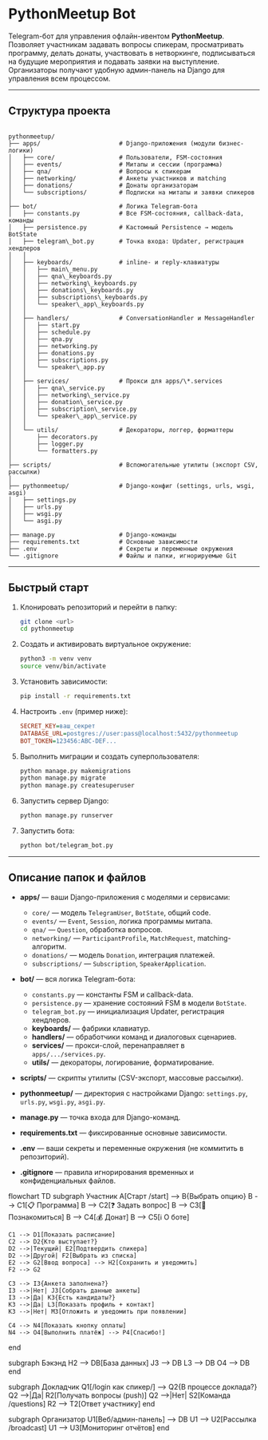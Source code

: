 # PythonMeetup Bot

Telegram-бот для управления офлайн-ивентом **PythonMeetup**.  
Позволяет участникам задавать вопросы спикерам, просматривать программу, делать донаты, участвовать в нетворкинге, подписываться на будущие мероприятия и подавать заявки на выступление. Организаторы получают удобную админ-панель на Django для управления всем процессом.

---

## Структура проекта

```

pythonmeetup/
├── apps/                      # Django-приложения (модули бизнес-логики)
│   ├── core/                  # Пользователи, FSM-состояния
│   ├── events/                # Митапы и сессии (программа)
│   ├── qna/                   # Вопросы к спикерам
│   ├── networking/            # Анкеты участников и matching
│   ├── donations/             # Донаты организаторам
│   └── subscriptions/         # Подписки на митапы и заявки спикеров
│
├── bot/                       # Логика Telegram-бота
│   ├── constants.py           # Все FSM-состояния, callback-data, команды
│   ├── persistence.py         # Кастомный Persistence → модель BotState
│   ├── telegram\_bot.py       # Точка входа: Updater, регистрация хендлеров
│   │
│   ├── keyboards/             # inline- и reply-клавиатуры
│   │   ├── main\_menu.py
│   │   ├── qna\_keyboards.py
│   │   ├── networking\_keyboards.py
│   │   ├── donations\_keyboards.py
│   │   ├── subscriptions\_keyboards.py
│   │   └── speaker\_app\_keyboards.py
│   │
│   ├── handlers/              # ConversationHandler и MessageHandler
│   │   ├── start.py
│   │   ├── schedule.py
│   │   ├── qna.py
│   │   ├── networking.py
│   │   ├── donations.py
│   │   ├── subscriptions.py
│   │   └── speaker\_app.py
│   │
│   ├── services/              # Прокси для apps/\*.services
│   │   ├── qna\_service.py
│   │   ├── networking\_service.py
│   │   ├── donation\_service.py
│   │   ├── subscription\_service.py
│   │   └── speaker\_app\_service.py
│   │
│   └── utils/                 # Декораторы, логгер, форматтеры
│       ├── decorators.py
│       ├── logger.py
│       └── formatters.py
│
├── scripts/                   # Вспомогательные утилиты (экспорт CSV, рассылки)
│
├── pythonmeetup/              # Django-конфиг (settings, urls, wsgi, asgi)
│   ├── settings.py
│   ├── urls.py
│   ├── wsgi.py
│   └── asgi.py
│
├── manage.py                  # Django-команды
├── requirements.txt           # Основные зависимости
├── .env                       # Секреты и переменные окружения
└── .gitignore                 # Файлы и папки, игнорируемые Git

```

---

## Быстрый старт

1. Клонировать репозиторий и перейти в папку:
   
   ```bash
   git clone <url>
   cd pythonmeetup
   ```

2. Создать и активировать виртуальное окружение:

   ```bash
   python3 -m venv venv
   source venv/bin/activate
   ```

3. Установить зависимости:

   ```bash
   pip install -r requirements.txt
   ```

4. Настроить `.env` (пример ниже):

   ```ini
   SECRET_KEY=ваш_секрет
   DATABASE_URL=postgres://user:pass@localhost:5432/pythonmeetup
   BOT_TOKEN=123456:ABC-DEF...
   ```

5. Выполнить миграции и создать суперпользователя:

   ```bash
   python manage.py makemigrations
   python manage.py migrate
   python manage.py createsuperuser
   ```

6. Запустить сервер Django:

   ```bash
   python manage.py runserver
   ```

7. Запустить бота:

   ```bash
   python bot/telegram_bot.py
   ```

---

## Описание папок и файлов

* **apps/** — ваши Django-приложения с моделями и сервисами:

  * `core/` — модель `TelegramUser`, `BotState`, общий code.
  * `events/` — `Event`, `Session`, логика программы митапа.
  * `qna/` — `Question`, обработка вопросов.
  * `networking/` — `ParticipantProfile`, `MatchRequest`, matching-алгоритм.
  * `donations/` — модель `Donation`, интеграция платежей.
  * `subscriptions/` — `Subscription`, `SpeakerApplication`.

* **bot/** — вся логика Telegram-бота:

  * `constants.py` — константы FSM и callback-data.
  * `persistence.py` — хранение состояний FSM в модели `BotState`.
  * `telegram_bot.py` — инициализация Updater, регистрация хендлеров.
  * **keyboards/** — фабрики клавиатур.
  * **handlers/** — обработчики команд и диалоговых сценариев.
  * **services/** — прокси-слой, перенаправляет в `apps/.../services.py`.
  * **utils/** — декораторы, логирование, форматирование.

* **scripts/** — скрипты утилиты (CSV-экспорт, массовые рассылки).

* **pythonmeetup/** — директория с настройками Django: `settings.py`, `urls.py`, `wsgi.py`, `asgi.py`.

* **manage.py** — точка входа для Django-команд.

* **requirements.txt** — фиксированные основные зависимости.

* **.env** — ваши секреты и переменные окружения (не коммитить в репозиторий).

* **.gitignore** — правила игнорирования временных и конфиденциальных файлов.



flowchart TD
  subgraph Участник
    A[Старт /start] --> B{Выбрать опцию}
    B --> C1[📋 Программа]
    B --> C2[❓ Задать вопрос]
    B --> C3[🤝 Познакомиться]
    B --> C4[💰 Донат]
    B --> C5[ℹ️ О боте]

    C1 --> D1[Показать расписание]
    C2 --> D2{Кто выступает?}
    D2 -->|Текущий| E2[Подтвердить спикера]
    D2 -->|Другой| F2[Выбрать из списка]
    E2 --> G2[Ввод вопроса] --> H2[Сохранить и уведомить]
    F2 --> G2

    C3 --> I3{Анкета заполнена?}
    I3 -->|Нет| J3[Собрать данные анкеты]
    I3 -->|Да| K3{Есть кандидаты?}
    K3 -->|Да| L3[Показать профиль + контакт]
    K3 -->|Нет| M3[Отложить и уведомить при появлении]

    C4 --> N4[Показать кнопку оплаты]
    N4 --> O4[Выполнить платёж] --> P4[Спасибо!]

  end

  subgraph Бэкэнд
    H2 --> DB[База данных]
    J3 --> DB
    L3 --> DB
    O4 --> DB
  end

  subgraph Докладчик
    Q1[/login как спикер/] --> Q2{В процессе доклада?}
    Q2 -->|Да| R2[Получать вопросы (push)]
    Q2 -->|Нет| S2[Команда /questions]
    R2 --> T2[Ответ участнику]
  end

  subgraph Организатор
    U1[Веб/админ-панель] --> DB
    U1 --> U2[Рассылка /broadcast]
    U1 --> U3[Мониторинг отчётов]
  end
